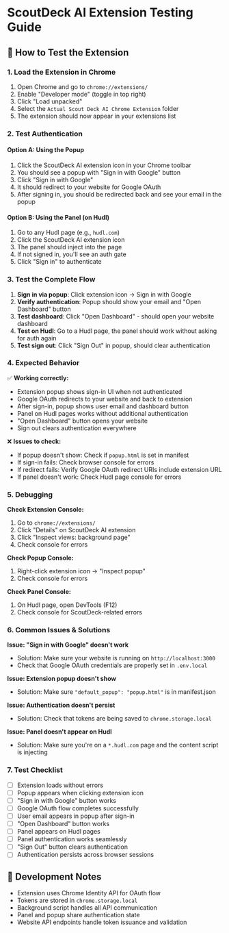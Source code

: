 # ScoutDeck AI Extension Testing Guide

## 🚀 How to Test the Extension

### 1. Load the Extension in Chrome

1. Open Chrome and go to `chrome://extensions/`
2. Enable "Developer mode" (toggle in top right)
3. Click "Load unpacked"
4. Select the `Actual Scout Deck AI Chrome Extension` folder
5. The extension should now appear in your extensions list

### 2. Test Authentication

#### Option A: Using the Popup
1. Click the ScoutDeck AI extension icon in your Chrome toolbar
2. You should see a popup with "Sign in with Google" button
3. Click "Sign in with Google"
4. It should redirect to your website for Google OAuth
5. After signing in, you should be redirected back and see your email in the popup

#### Option B: Using the Panel (on Hudl)
1. Go to any Hudl page (e.g., `hudl.com`)
2. Click the ScoutDeck AI extension icon
3. The panel should inject into the page
4. If not signed in, you'll see an auth gate
5. Click "Sign in" to authenticate

### 3. Test the Complete Flow

1. **Sign in via popup**: Click extension icon → Sign in with Google
2. **Verify authentication**: Popup should show your email and "Open Dashboard" button
3. **Test dashboard**: Click "Open Dashboard" - should open your website dashboard
4. **Test on Hudl**: Go to a Hudl page, the panel should work without asking for auth again
5. **Test sign out**: Click "Sign Out" in popup, should clear authentication

### 4. Expected Behavior

✅ **Working correctly:**
- Extension popup shows sign-in UI when not authenticated
- Google OAuth redirects to your website and back to extension
- After sign-in, popup shows user email and dashboard button
- Panel on Hudl pages works without additional authentication
- "Open Dashboard" button opens your website
- Sign out clears authentication everywhere

❌ **Issues to check:**
- If popup doesn't show: Check if `popup.html` is set in manifest
- If sign-in fails: Check browser console for errors
- If redirect fails: Verify Google OAuth redirect URIs include extension URL
- If panel doesn't work: Check Hudl page console for errors

### 5. Debugging

**Check Extension Console:**
1. Go to `chrome://extensions/`
2. Click "Details" on ScoutDeck AI extension
3. Click "Inspect views: background page"
4. Check console for errors

**Check Popup Console:**
1. Right-click extension icon → "Inspect popup"
2. Check console for errors

**Check Panel Console:**
1. On Hudl page, open DevTools (F12)
2. Check console for ScoutDeck-related errors

### 6. Common Issues & Solutions

**Issue: "Sign in with Google" doesn't work**
- Solution: Make sure your website is running on `http://localhost:3000`
- Check that Google OAuth credentials are properly set in `.env.local`

**Issue: Extension popup doesn't show**
- Solution: Make sure `"default_popup": "popup.html"` is in manifest.json

**Issue: Authentication doesn't persist**
- Solution: Check that tokens are being saved to `chrome.storage.local`

**Issue: Panel doesn't appear on Hudl**
- Solution: Make sure you're on a `*.hudl.com` page and the content script is injecting

### 7. Test Checklist

- [ ] Extension loads without errors
- [ ] Popup appears when clicking extension icon
- [ ] "Sign in with Google" button works
- [ ] Google OAuth flow completes successfully
- [ ] User email appears in popup after sign-in
- [ ] "Open Dashboard" button works
- [ ] Panel appears on Hudl pages
- [ ] Panel authentication works seamlessly
- [ ] "Sign Out" button clears authentication
- [ ] Authentication persists across browser sessions

## 🔧 Development Notes

- Extension uses Chrome Identity API for OAuth flow
- Tokens are stored in `chrome.storage.local`
- Background script handles all API communication
- Panel and popup share authentication state
- Website API endpoints handle token issuance and validation
